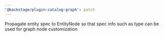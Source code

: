 ```yaml
---
'@backstage/plugin-catalog-graph': patch
---
```


Propagate entity spec to EntityNode so that spec info such as type can be used for graph node customization
